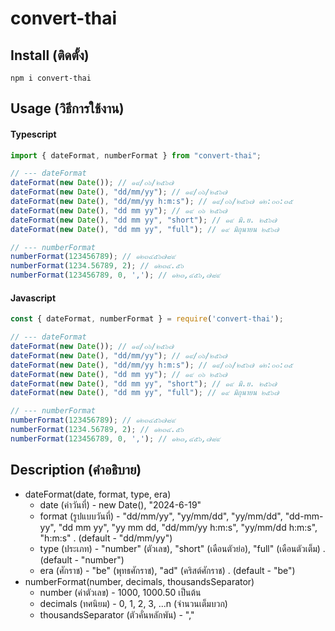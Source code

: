 # convert-thai

## Install (ติดตั้ง)
```npm
npm i convert-thai
```
## Usage (วิธีการใช้งาน)

#### Typescript
```typescript
import { dateFormat, numberFormat } from "convert-thai";

// --- dateFormat
dateFormat(new Date()); // ๑๙/๐๖/๒๕๖๗
dateFormat(new Date(), "dd/mm/yy"); // ๑๙/๐๖/๒๕๖๗
dateFormat(new Date(), "dd/mm/yy h:m:s"); // ๑๙/๐๖/๒๕๖๗ ๑๒:๐๐:๓๕
dateFormat(new Date(), "dd mm yy"); // ๑๙ ๐๖ ๒๕๖๗
dateFormat(new Date(), "dd mm yy", "short"); // ๑๙ มิ.ย. ๒๕๖๗
dateFormat(new Date(), "dd mm yy", "full"); // ๑๙ มิถุนายน ๒๕๖๗

// --- numberFormat
numberFormat(123456789); // ๑๒๓๔๕๖๗๘๙
numberFormat(1234.56789, 2); // ๑๒๓๔.๕๖
numberFormat(123456789, 0, ','); // ๑๒๓,๔๕๖,๗๘๙
```

#### Javascript
```javascript
const { dateFormat, numberFormat } = require('convert-thai');

// --- dateFormat
dateFormat(new Date()); // ๑๙/๐๖/๒๕๖๗
dateFormat(new Date(), "dd/mm/yy"); // ๑๙/๐๖/๒๕๖๗
dateFormat(new Date(), "dd/mm/yy h:m:s"); // ๑๙/๐๖/๒๕๖๗ ๑๒:๐๐:๓๕
dateFormat(new Date(), "dd mm yy"); // ๑๙ ๐๖ ๒๕๖๗
dateFormat(new Date(), "dd mm yy", "short"); // ๑๙ มิ.ย. ๒๕๖๗
dateFormat(new Date(), "dd mm yy", "full"); // ๑๙ มิถุนายน ๒๕๖๗

// --- numberFormat
numberFormat(123456789); // ๑๒๓๔๕๖๗๘๙
numberFormat(1234.56789, 2); // ๑๒๓๔.๕๖
numberFormat(123456789, 0, ','); // ๑๒๓,๔๕๖,๗๘๙
```
## Description (คำอธิบาย)

<ul>
  <li>
    <div>dateFormat(date, format, type, era)</div>
    <ul>
      <li>date (ค่าวันที่) - new Date(), "2024-6-19"</li>
      <li>format (รูปแบบวันที่) -  "dd/mm/yy",  "yy/mm/dd", "yy/mm/dd", "dd-mm-yy", "dd mm yy", "yy mm dd, "dd/mm/yy h:m:s", "yy/mm/dd h:m:s", "h:m:s" . (default - "dd/mm/yy")</li>
      <li>type (ประเภท) - "number" (ตัวเลข), "short" (เดือนตัวย่อ), "full" (เดือนตัวเต็ม) . (default - "number")</li>
      <li>era (ศักราช) - "be" (พุทธศักราช), "ad" (คริสต์ศักราช) . (default - "be")</li>
    </ul>
  </li>
  <li>
    <div>numberFormat(number, decimals, thousandsSeparator)</div>
    <ul>
      <li>number (ค่าตัวเลข) - 1000, 1000.50 เป็นต้น</li>
      <li>decimals (ทศนิยม) - 0, 1, 2, 3, ...n (จำนวนเต็มบวก)</li>
      <li>thousandsSeparator (ตัวคั่นหลักพัน) - ","</li>
    </ul>
  </li>
</ul>
    
